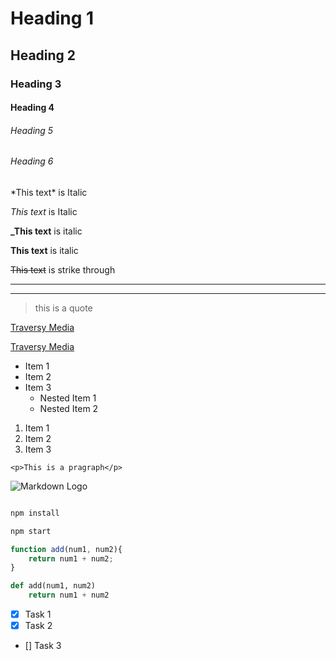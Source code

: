 <!---Headings -->
# Heading 1
## Heading 2
### Heading 3
#### Heading 4
###### Heading 5
###### Heading 6


<!---Italics -->
\*This text\* is Italic

_This text_ is Italic

<!--strong-->
**_This text** is italic

__This text__ is italic


<!--Strike Through -->
~~This text~~ is strike through

<!--Horizontal Rule-->

---
___

<!-- Blockquote-->
> this is a quote



<!-- Links -->
[Traversy Media](http://www.TraversyMedia.com)

[Traversy Media](http://www.TraversyMedia.com
"Traversy Media")


<!-- UL -->
* Item 1
* Item 2
* Item 3
    * Nested Item 1 
    * Nested Item 2 

<!-- OL -->
1. Item 1 
1. Item 2 
1. Item 3 

<!-- Inline Code block -->
`<p>This is a pragraph</p>`


<!-- Images -->
![Markdown Logo](https://markdown-here.com/img/icon256.png)


<!-- Github Markdown-->


<!-- Code Blocks-->
```bash

npm install 

npm start

````


```Javascript
function add(num1, num2){
    return num1 + num2;
}

```

```python
def add(num1, num2)
    return num1 + num2

```


<!-- Tables --->
<!--TaskLists-->
* [X] Task 1
* [X] Task 2
* [] Task 3

